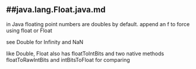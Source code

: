 ##java.lang.Float.java.md
------------

in Java floating point numbers are doubles by default. append an
f to force using float or Float

see Double for Infinity and NaN

like Double, Float also has floatToIntBits and two native methods
floatToRawIntBits and intBitsToFloat for comparing

